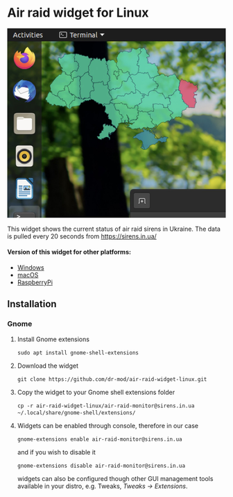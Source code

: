 # Air raid widget for Linux

![widget](docs/screenshot.jpg)

This widget shows the current status of air raid sirens in Ukraine. The data is pulled every 20 seconds
from https://sirens.in.ua/

#### Version of this widget for other platforms:

* [Windows](https://github.com/dr-mod/air-raid-widget-windows)
* [macOS](https://github.com/dr-mod/air-raid-widget-macos)
* [RaspberryPi](https://github.com/dr-mod/air-raid-monitor)

## Installation

### Gnome

1. Install Gnome extensions
   ```
   sudo apt install gnome-shell-extensions
   ```
2. Download the widget
   ```
   git clone https://github.com/dr-mod/air-raid-widget-linux.git
   ```
3. Copy the widget to your Gnome shell extensions folder
   ```
   cp -r air-raid-widget-linux/air-raid-monitor@sirens.in.ua ~/.local/share/gnome-shell/extensions/
   ```
4. Widgets can be enabled through console, therefore in our case
   ```
   gnome-extensions enable air-raid-monitor@sirens.in.ua
   ```
   and if you wish to disable it
   ```
   gnome-extensions disable air-raid-monitor@sirens.in.ua
   ```
   widgets can also be configured though other GUI management tools available in your distro, e.g. Tweaks, _Tweaks -> Extensions_. 

